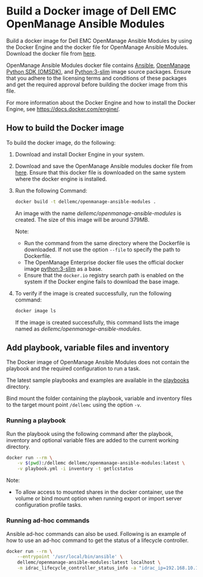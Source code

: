 # Build a Docker image of Dell EMC OpenManage Ansible Modules
Build a docker image for Dell EMC OpenManage Ansible Modules by using the Docker Engine and the docker file for OpenManage Ansible Modules. Download the docker file from [here](./Dockerfile).

OpenManage Ansible Modules docker file contains [Ansible](https://pypi.org/project/ansible/), [OpenManage Python SDK (OMSDK)](https://pypi.org/project/omsdk/), and [Python:3-slim](https://hub.docker.com/_/python) image source packages. Ensure that you adhere to the licensing terms and conditions of these packages and get the required approval before building the docker image from this file.

For more information about the Docker Engine and how to install the Docker Engine, see https://docs.docker.com/engine/.


## How to build the Docker image
To build the docker image, do the following:
1. Download and install Docker Engine in your system.
1. Download and save the OpenManage Ansible modules docker file from [here](./Dockerfile). Ensure that this docker file is downloaded on the same system where the docker engine is installed.
1. Run the following Command:
    ```bash
    docker build -t dellemc/openmanage-ansible-modules .
    ```

    An  image with the name _dellemc/openmanage-ansible-modules_ is created. The size of this image will be around 379MB.

    Note:
    * Run the command from the same directory where the Dockerfile is downloaded. If not use the option `--file` to specify the path to Dockerfile.
    * The OpenManage Enterprise docker file uses the official docker image [python:3-slim](https://hub.docker.com/_/python) as a base.
    * Ensure that the `docker.io` registry search path is enabled on the system if the Docker engine fails to download the base image.

1. To verify if the image is created successfully, run the following command:

    ```bash
    docker image ls
    ```

    If the image is created successfully, this command lists the image named as _dellemc/openmanage-ansible-modules_.

## Add playbook, variable files and inventory
The Docker image of OpenManage Ansible Modules does not contain the playbook and the required configuration to run a task.

The latest sample playbooks and examples are available in the [playbooks](https://github.com/dell/dellemc-openmanage-ansible-modules/blob/devel/playbooks) directory.

Bind mount the folder containing the playbook, variable and inventory files to the target mount point `/dellemc` using the option `-v`.

### Running a playbook
Run the playbook using the following command after the playbook, inventory and optional variable files are added to the current working directory.

```bash
docker run --rm \
    -v $(pwd):/dellemc dellemc/openmanage-ansible-modules:latest \
    -v playbook.yml -i inventory -t getlcstatus
```

Note:
* To allow access to mounted shares in the docker container, use the volume or bind mount option when running export or import server configuration profile tasks.

### Running ad-hoc commands
Ansible ad-hoc commands can also be used. Following is an example of how to use an ad-hoc command to get the status of a lifecycle controller.

```bash
docker run --rm \
    --entrypoint '/usr/local/bin/ansible' \
    dellemc/openmanage-ansible-modules:latest localhost \
    -m idrac_lifecycle_controller_status_info -a "idrac_ip=192.168.10.1 idrac_user=user idrac_pwd=password"
```
